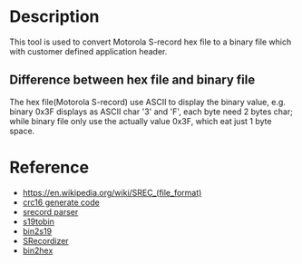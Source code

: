 # Description

This tool is used to convert Motorola S-record hex file to a binary file which with customer defined application header.

## Difference between hex file and binary file

The hex file(Motorola S-record) use ASCII to display the binary value, e.g. binary 0x3F displays as ASCII char '3' and 'F', each byte need 2 bytes char; while binary file only use the actually value 0x3F, which eat just 1 byte space.


# Reference

- https://en.wikipedia.org/wiki/SREC_(file_format)
- [crc16 generate code](https://github.com/ErichStyger/mcuoneclipse/tree/master/Examples/KDS/FRDM-KL25Z/FRDM-KL25Z_CRC/Sources)
- [srecord parser](https://github.com/Oukache/SRecParser/blob/master/SRecParser/srec_parser.cpp)
- [s19tobin](https://github.com/rururutan/s19tobin)
- [bin2s19](https://github.com/DougBarry/Bin2S19/blob/master/bin2s19.cpp)
- [SRecordizer](http://srecordizer.codeplex.com/SourceControl/latest#SRecordizer/Objects/S19.cs)
- [bin2hex](https://github.com/krupski/bin2hex/blob/master/bin2hex.cpp)